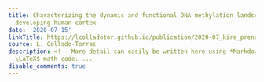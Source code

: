 ```yaml
---
title: Characterizing the dynamic and functional DNA methylation landscape in the
  developing human cortex
date: '2020-07-15'
linkTitle: https://lcolladotor.github.io/publication/2020-07_kira_prenatal/
source: L. Collado-Torres
description: <!-- More detail can easily be written here using *Markdown* and $\rm
  \LaTeX$ math code. ...
disable_comments: true
---
```

<!-- More detail can easily be written here using *Markdown* and $\rm \LaTeX$ math code. ...